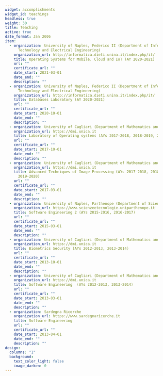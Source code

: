 ```yaml
---
widget: accomplishments
widget_id: teachings
headless: true
weight: 30
title: Teaching
active: true
date_format: Jan 2006
item:
  - organization: University of Naples, Federico II (Department of Information
      Technology and Electrical Engineering)
    organization_url: http://informatica.dieti.unina.it/index.php/it/
    title: Operating Systems for Mobile, Cloud and IoT (AY 2020-2021)
    url: ""
    certificate_url: ""
    date_start: 2021-03-01
    date_end: ""
    description: ""
  - organization: University of Naples, Federico II (Department of Information
      Technology and Electrical Engineering)
    organization_url: http://informatica.dieti.unina.it/index.php/it/
    title: Databases Laboratory (AY 2020-2021)
    url: ""
    certificate_url: ""
    date_start: 2020-10-01
    date_end: ""
    description: ""
  - organization: University of Cagliari (Department of Mathematics and Computer Sciences)
    organization_url: https://dmi.unica.it
    title: Laboratory of Operating systems (AYs 2017-2018, 2018-2019, 2019-2020)
    url: ""
    certificate_url: ""
    date_start: 2017-10-01
    date_end: ""
    description: ""
  - organization: University of Cagliari (Department of Mathematics and Computer Sciences)
    organization_url: https://dmi.unica.it
    title: Advanced Techniques of Image Processing (AYs 2017-2018, 2018-2019,
      2019-2020)
    url: ""
    certificate_url: ""
    date_start: 2017-03-01
    date_end: ""
    description: ""
  - organization: University of Naples, Parthenope (Department of Sciences and Technologies)
    organization_url: https://www.scienzeetecnologie.uniparthenope.it'
    title: Software Engineering 2 (AYs 2015-2016, 2016-2017)
    url: ""
    certificate_url: ""
    date_start: 2015-03-01
    date_end: ""
    description: ""
  - organization: University of Cagliari (Department of Mathematics and Computer Sciences)
    organization_url: https://dmi.unica.it
    title: Biometrics Security (AYs 2012-2013, 2013-2014)
    url: ""
    certificate_url: ""
    date_start: 2013-10-01
    date_end: ""
    description: ""
  - organization: University of Cagliari (Department of Mathematics and Computer Sciences)
    organization_url: https://dmi.unica.it
    title: Software Engineering  (AYs 2012-2013, 2013-2014)
    url: ""
    certificate_url: ""
    date_start: 2013-03-01
    date_end: ""
    description: ""
  - organization: Sardegna Ricerche
    organization_url: https://www.sardegnaricerche.it
    title: Software Engineering
    url: ""
    certificate_url: ""
    date_start: 2013-04-01
    date_end: ""
    description: ""
design:
  columns: "1"
  background:
    text_color_light: false
    image_darken: 0
---
```

